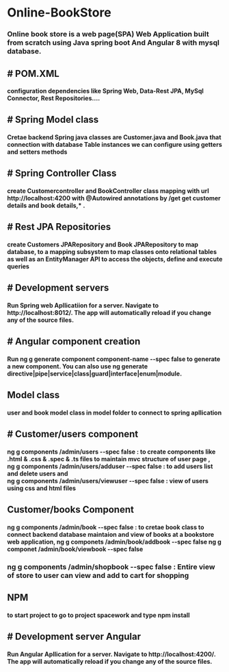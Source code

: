 # Online-BookStore
<h3>Online book store is a web page(SPA) Web Application built from scratch using Java spring boot And Angular 8 with mysql database.</h3>
<h2># POM.XML</h2>
<h4>configuration dependencies like Spring Web, Data-Rest JPA, MySql Connector, Rest Repositories....</h4>
 <h2># Spring Model class </h2>
<h4>Cretae backend Spring java classes are Customer.java and Book.java that connection with database Table instances we can configure using getters and setters methods</h4>
<h2># Spring Controller Class</h2>
<h4>create Customercontroller and BookController class mapping with url http://localhost:4200  with @Autowired annotations by  /get get customer details and book details,* .</h4>
<h2># Rest JPA Repositories</h2>
<h4>create Customers JPARepository and Book JPARepository to map database, to  a mapping subsystem to map classes onto relational tables as well as an EntityManager API to access the objects, define and execute queries</h4>
<h2># Development servers</h2>
<h4>Run Spring web Apllicatiion  for a server. Navigate to http://localhost:8012/. The app will automatically reload if you change any of the source files.</h4>
<h2># Angular component creation</h2>
<h4>Run ng g generate component component-name --spec false to generate a new component. You can also use ng generate directive|pipe|service|class|guard|interface|enum|module.</h4>
<h2>Model class</h2>
<h4>user and book model class in model folder to connect to spring apllication</h4>
<h2># Customer/users component </h2>
<h4> ng g  components /admin/users --spec false : to create components like .html & .css & .spec & .ts files  to maintain mvc structure of user page ,<br>
ng g components /admin/users/adduser --spec false : to add users list and delete  users and <br> ng g components /admin/users/viewuser --spec false : view of users using css and html files  <h4>
 <h2>Customer/books Component </h2>
 <h4>ng g components /admin/book --spec false : to cretae book class to connect backend database maintaion and view of books at a bookstore web application,
 ng g componets /admin/book/addbook --spec false 
  ng g componet /admin/book/viewbook --spec false </h4>
<h3> ng g components /admin/shopbook --spec false : Entire view of store to user can view and add to cart for shopping</h3>
 <h2>NPM</h2>
 <h4>to start project to go to project spacework and type npm install</h4>
<h2># Development server Angular</h2>
<h4>Run Angular Apllication for a server. Navigate to http://localhost:4200/. The app will automatically reload if you change any of the source files.</h4>
 



  
